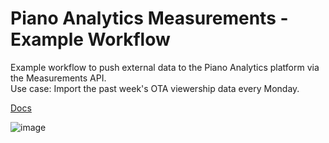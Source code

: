 # Piano Analytics Measurements - Example Workflow

Example workflow to push external data to the Piano Analytics platform via the Measurements API.<br>
Use case: Import the past week's OTA viewership data every Monday.

[Docs](https://developers.atinternet-solutions.com/piano-analytics/data-collection/measurements/send-measurements) <br>

![image](https://github.com/user-attachments/assets/8722f036-3c86-498e-a0ac-00a0e7bcb085)
